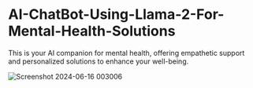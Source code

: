 # AI-ChatBot-Using-Llama-2-For-Mental-Health-Solutions

This is your AI companion for mental health, offering empathetic support and personalized solutions to enhance your well-being.

![Screenshot 2024-06-16 003006](https://github.com/TioSatrio100/AI-ChatBot-Using-Llama-2-For-Mental-Health-Solutions/assets/88955341/d4d98f5b-fa51-4b77-9148-c1394a4c742f)
